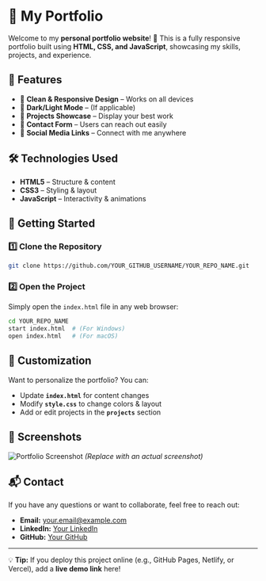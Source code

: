 # 📌 My Portfolio

Welcome to my **personal portfolio website**! 🚀 This is a fully responsive portfolio built using **HTML, CSS, and JavaScript**, showcasing my skills, projects, and experience.

## 🌟 Features
- 🎨 **Clean & Responsive Design** – Works on all devices
- 🌙 **Dark/Light Mode** – (If applicable)
- 📂 **Projects Showcase** – Display your best work
- 📧 **Contact Form** – Users can reach out easily
- 🔗 **Social Media Links** – Connect with me anywhere

## 🛠️ Technologies Used
- **HTML5** – Structure & content
- **CSS3** – Styling & layout
- **JavaScript** – Interactivity & animations

## 🚀 Getting Started
### 1️⃣ Clone the Repository
```sh
git clone https://github.com/YOUR_GITHUB_USERNAME/YOUR_REPO_NAME.git
```
### 2️⃣ Open the Project
Simply open the `index.html` file in any web browser:
```sh
cd YOUR_REPO_NAME
start index.html  # (For Windows)
open index.html   # (For macOS)
```

## 🎨 Customization
Want to personalize the portfolio? You can:
- Update **`index.html`** for content changes
- Modify **`style.css`** to change colors & layout
- Add or edit projects in the **`projects`** section

## 📸 Screenshots
![Portfolio Screenshot](screenshot.png) *(Replace with an actual screenshot)*

## 📬 Contact
If you have any questions or want to collaborate, feel free to reach out:
- **Email:** your.email@example.com
- **LinkedIn:** [Your LinkedIn](https://linkedin.com/in/yourprofile)
- **GitHub:** [Your GitHub](https://github.com/YOUR_GITHUB_USERNAME)

---
💡 **Tip:** If you deploy this project online (e.g., GitHub Pages, Netlify, or Vercel), add a **live demo link** here!
